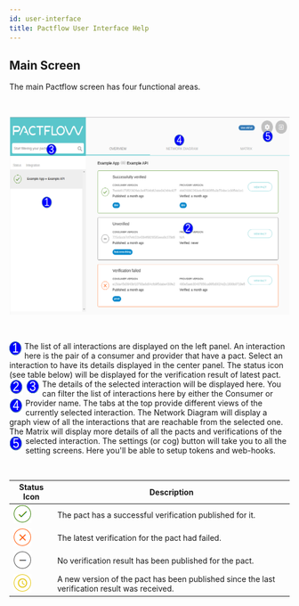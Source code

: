 ```yaml
---
id: user-interface
title: Pactflow User Interface Help
---
```


## Main Screen

The main Pactflow screen has four functional areas.

&nbsp;

![Main Screen](assets/ui/main-screen.png)

&nbsp;

<img src="assets/ui/one.png" style="float: left; padding-right: 5px"/> 
The list of all interactions are displayed on the left panel. An interaction here is the pair of a consumer and provider that have a pact. Select an interaction to have its details displayed in the center panel. The status icon (see table below) will be displayed for the verification result of latest pact.

<img src="assets/ui/two.png" style="float: left; padding-right: 5px"/> 
The details of the selected interaction will be displayed here.

<img src="assets/ui/three.png" style="float: left; padding-right: 5px"/> 
You can filter the list of interactions here by either the Consumer or Provider name.

<img src="assets/ui/four.png" style="float: left; padding-right: 5px"/>
The tabs at the top provide different views of the currently selected interaction. The Network
Diagram will display a graph view of all the interactions that are reachable from the selected one.
The Matrix will display more details of all the pacts and verifications of the selected interaction.

<img src="assets/ui/five.png" style="float: left; padding-right: 5px"/> 
The settings (or cog) button will take you to all the setting screens. Here you'll be able to setup
tokens and web-hooks.

&nbsp;

| Status Icon | Description |
|-------------|-------------|
| ![success](assets/ui/success.png) | The pact has a successful verification published for it. |
| ![failed](assets/ui/failed.png) | The latest verification for the pact had failed. |
| ![unverified](assets/ui/unverified.png) | No verification result has been published for the pact. |
| ![waiting](assets/ui/waiting.png) | A new version of the pact has been published since the last verification result was received. |
